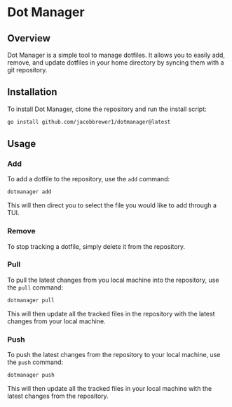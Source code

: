 # Dot Manager

## Overview

Dot Manager is a simple tool to manage dotfiles. It allows you to easily add, remove, and update dotfiles in your home
directory by syncing them with a git repository.

## Installation

To install Dot Manager, clone the repository and run the install script:

```bash
go install github.com/jacobbrewer1/dotmanager@latest
```

## Usage

### Add

To add a dotfile to the repository, use the `add` command:

```bash
dotmanager add
```

This will then direct you to select the file you would like to add through a TUI.

### Remove

To stop tracking a dotfile, simply delete it from the repository.

### Pull

To pull the latest changes from you local machine into the repository, use the `pull` command:

```bash
dotmanager pull
```

This will then update all the tracked files in the repository with the latest changes from your local machine.

### Push

To push the latest changes from the repository to your local machine, use the `push` command:

```bash
dotmanager push
```

This will then update all the tracked files in your local machine with the latest changes from the repository.
